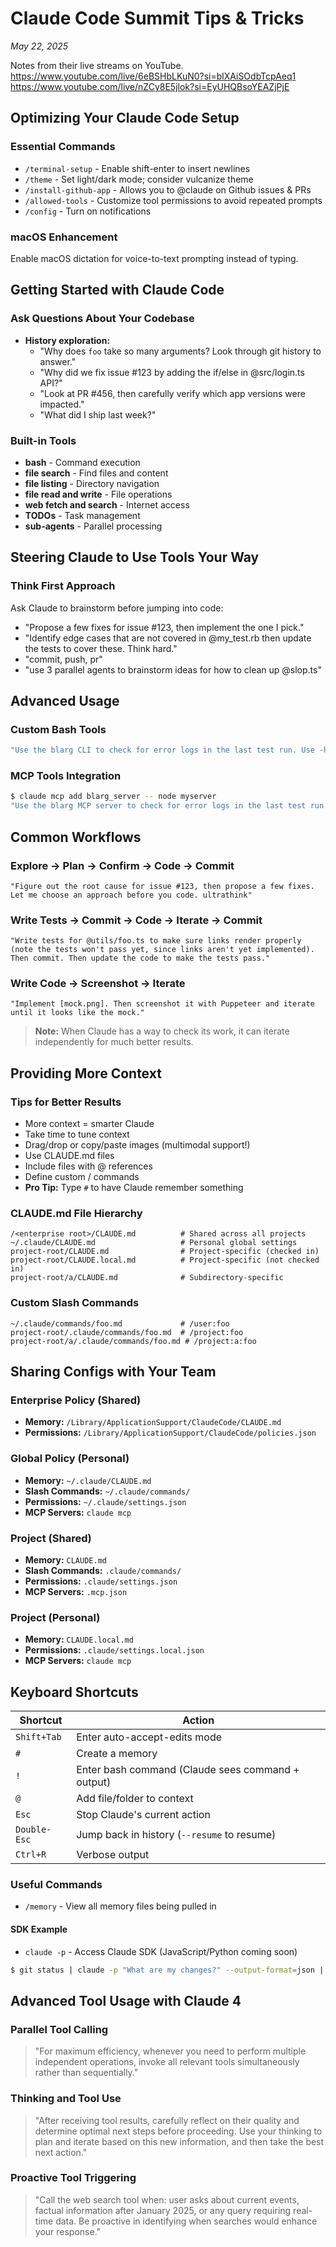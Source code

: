 # Claude Code Summit Tips & Tricks
*May 22, 2025*

Notes from their live streams on YouTube.
https://www.youtube.com/live/6eBSHbLKuN0?si=blXAiSOdbTcpAeq1
https://www.youtube.com/live/nZCy8E5jlok?si=EyUHQBsoYEAZjPjE


## Optimizing Your Claude Code Setup

### Essential Commands
- `/terminal-setup` - Enable shift-enter to insert newlines
- `/theme` - Set light/dark mode; consider vulcanize theme
- `/install-github-app` - Allows you to @claude on Github issues & PRs
- `/allowed-tools` - Customize tool permissions to avoid repeated prompts
- `/config` - Turn on notifications

### macOS Enhancement
Enable macOS dictation for voice-to-text prompting instead of typing.

## Getting Started with Claude Code

### Ask Questions About Your Codebase
- **History exploration:**
  - "Why does `foo` take so many arguments? Look through git history to answer."
  - "Why did we fix issue #123 by adding the if/else in @src/login.ts API?"
  - "Look at PR #456, then carefully verify which app versions were impacted."
  - "What did I ship last week?"

### Built-in Tools
- **bash** - Command execution
- **file search** - Find files and content
- **file listing** - Directory navigation
- **file read and write** - File operations
- **web fetch and search** - Internet access
- **TODOs** - Task management
- **sub-agents** - Parallel processing

## Steering Claude to Use Tools Your Way

### Think First Approach
Ask Claude to brainstorm before jumping into code:
- "Propose a few fixes for issue #123, then implement the one I pick."
- "Identify edge cases that are not covered in @my_test.rb then update the tests to cover these. Think hard."
- "commit, push, pr"
- "use 3 parallel agents to brainstorm ideas for how to clean up @slop.ts"

## Advanced Usage

### Custom Bash Tools
```bash
"Use the blarg CLI to check for error logs in the last test run. Use -h to check how to use it."
```

### MCP Tools Integration
```bash
$ claude mcp add blarg_server -- node myserver
"Use the blarg MCP server to check for error logs in the last test run."
```

## Common Workflows

### Explore → Plan → Confirm → Code → Commit
```
"Figure out the root cause for issue #123, then propose a few fixes. Let me choose an approach before you code. ultrathink"
```

### Write Tests → Commit → Code → Iterate → Commit
```
"Write tests for @utils/foo.ts to make sure links render properly (note the tests won't pass yet, since links aren't yet implemented). Then commit. Then update the code to make the tests pass."
```

### Write Code → Screenshot → Iterate
```
"Implement [mock.png]. Then screenshot it with Puppeteer and iterate until it looks like the mock."
```

> **Note:** When Claude has a way to check its work, it can iterate independently for much better results.

## Providing More Context

### Tips for Better Results
- More context = smarter Claude
- Take time to tune context
- Drag/drop or copy/paste images (multimodal support!)
- Use CLAUDE.md files
- Include files with @ references
- Define custom / commands
- **Pro Tip:** Type `#` to have Claude remember something

### CLAUDE.md File Hierarchy
```
/<enterprise root>/CLAUDE.md          # Shared across all projects
~/.claude/CLAUDE.md                   # Personal global settings
project-root/CLAUDE.md                # Project-specific (checked in)
project-root/CLAUDE.local.md          # Project-specific (not checked in)
project-root/a/CLAUDE.md              # Subdirectory-specific
```

### Custom Slash Commands
```
~/.claude/commands/foo.md             # /user:foo
project-root/.claude/commands/foo.md  # /project:foo
project-root/a/.claude/commands/foo.md # /project:a:foo
```

## Sharing Configs with Your Team

### Enterprise Policy (Shared)
- **Memory:** `/Library/ApplicationSupport/ClaudeCode/CLAUDE.md`
- **Permissions:** `/Library/ApplicationSupport/ClaudeCode/policies.json`

### Global Policy (Personal)
- **Memory:** `~/.claude/CLAUDE.md`
- **Slash Commands:** `~/.claude/commands/`
- **Permissions:** `~/.claude/settings.json`
- **MCP Servers:** `claude mcp`

### Project (Shared)
- **Memory:** `CLAUDE.md`
- **Slash Commands:** `.claude/commands/`
- **Permissions:** `.claude/settings.json`
- **MCP Servers:** `.mcp.json`

### Project (Personal)
- **Memory:** `CLAUDE.local.md`
- **Permissions:** `.claude/settings.local.json`
- **MCP Servers:** `claude mcp`

## Keyboard Shortcuts

| Shortcut | Action |
|----------|--------|
| `Shift+Tab` | Enter auto-accept-edits mode |
| `#` | Create a memory |
| `!` | Enter bash command (Claude sees command + output) |
| `@` | Add file/folder to context |
| `Esc` | Stop Claude's current action |
| `Double-Esc` | Jump back in history (`--resume` to resume) |
| `Ctrl+R` | Verbose output |

### Useful Commands
- `/memory` - View all memory files being pulled in

#### SDK Example
- `claude -p` - Access Claude SDK (JavaScript/Python coming soon)

```bash
$ git status | claude -p "What are my changes?" --output-format=json | jq '.result'
```

## Advanced Tool Usage with Claude 4

### Parallel Tool Calling
> "For maximum efficiency, whenever you need to perform multiple independent operations, invoke all relevant tools simultaneously rather than sequentially."

### Thinking and Tool Use
> "After receiving tool results, carefully reflect on their quality and determine optimal next steps before proceeding. Use your thinking to plan and iterate based on this new information, and then take the best next action."

### Proactive Tool Triggering
> "Call the web search tool when: user asks about current events, factual information after January 2025, or any query requiring real-time data. Be proactive in identifying when searches would enhance your response."
